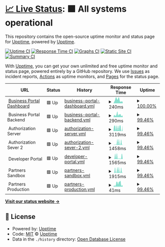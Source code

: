 # [📈 Live Status](https://demo.upptime.js.org): <!--live status--> **🟩 All systems operational**

This repository contains the open-source uptime monitor and status page for [Upptime](https://upptime.js.org), powered by [Upptime](https://github.com/upptime/upptime).

[![Uptime CI](https://github.com/r0manu3l/inswhub/workflows/Uptime%20CI/badge.svg)](https://github.com/r0manu3l/inswhub/actions?query=workflow%3A%22Uptime+CI%22)
[![Response Time CI](https://github.com/r0manu3l/inswhub/workflows/Response%20Time%20CI/badge.svg)](https://github.com/r0manu3l/inswhub/actions?query=workflow%3A%22Response+Time+CI%22)
[![Graphs CI](https://github.com/r0manu3l/inswhub/workflows/Graphs%20CI/badge.svg)](https://github.com/r0manu3l/inswhub/actions?query=workflow%3A%22Graphs+CI%22)
[![Static Site CI](https://github.com/r0manu3l/inswhub/workflows/Static%20Site%20CI/badge.svg)](https://github.com/r0manu3l/inswhub/actions?query=workflow%3A%22Static+Site+CI%22)
[![Summary CI](https://github.com/r0manu3l/inswhub/workflows/Summary%20CI/badge.svg)](https://github.com/r0manu3l/inswhub/actions?query=workflow%3A%22Summary+CI%22)

With [Upptime](https://upptime.js.org), you can get your own unlimited and free uptime monitor and status page, powered entirely by a GitHub repository. We use [Issues](https://github.com/upptime/upptime/issues) as incident reports, [Actions](https://github.com/r0manu3l/inswhub/actions) as uptime monitors, and [Pages](https://demo.upptime.js.org) for the status page.

<!--start: status pages-->
<!-- This summary is generated by Upptime (https://github.com/upptime/upptime) -->
<!-- Do not edit this manually, your changes will be overwritten -->
<!-- prettier-ignore -->
| URL | Status | History | Response Time | Uptime |
| --- | ------ | ------- | ------------- | ------ |
| <img alt="" src="https://icons.duckduckgo.com/ip3/dashboard-ish.apps.ins.inswhub.com.ico" height="13"> [Business Portal Dashboard](https://dashboard-ish.apps.ins.inswhub.com/login) | 🟩 Up | [business-portal-dashboard.yml](https://github.com/r0manu3l/inswhub/commits/HEAD/history/business-portal-dashboard.yml) | <details><summary><img alt="Response time graph" src="./graphs/business-portal-dashboard/response-time-week.png" height="20"> 240ms</summary><br><a href="https://r0manu3l.github.io/inswhub/history/business-portal-dashboard"><img alt="Response time 233" src="https://img.shields.io/endpoint?url=https%3A%2F%2Fraw.githubusercontent.com%2Fr0manu3l%2Finswhub%2FHEAD%2Fapi%2Fbusiness-portal-dashboard%2Fresponse-time.json"></a><br><a href="https://r0manu3l.github.io/inswhub/history/business-portal-dashboard"><img alt="24-hour response time 113" src="https://img.shields.io/endpoint?url=https%3A%2F%2Fraw.githubusercontent.com%2Fr0manu3l%2Finswhub%2FHEAD%2Fapi%2Fbusiness-portal-dashboard%2Fresponse-time-day.json"></a><br><a href="https://r0manu3l.github.io/inswhub/history/business-portal-dashboard"><img alt="7-day response time 240" src="https://img.shields.io/endpoint?url=https%3A%2F%2Fraw.githubusercontent.com%2Fr0manu3l%2Finswhub%2FHEAD%2Fapi%2Fbusiness-portal-dashboard%2Fresponse-time-week.json"></a><br><a href="https://r0manu3l.github.io/inswhub/history/business-portal-dashboard"><img alt="30-day response time 228" src="https://img.shields.io/endpoint?url=https%3A%2F%2Fraw.githubusercontent.com%2Fr0manu3l%2Finswhub%2FHEAD%2Fapi%2Fbusiness-portal-dashboard%2Fresponse-time-month.json"></a><br><a href="https://r0manu3l.github.io/inswhub/history/business-portal-dashboard"><img alt="1-year response time 233" src="https://img.shields.io/endpoint?url=https%3A%2F%2Fraw.githubusercontent.com%2Fr0manu3l%2Finswhub%2FHEAD%2Fapi%2Fbusiness-portal-dashboard%2Fresponse-time-year.json"></a></details> | <details><summary><a href="https://r0manu3l.github.io/inswhub/history/business-portal-dashboard">100.00%</a></summary><a href="https://r0manu3l.github.io/inswhub/history/business-portal-dashboard"><img alt="All-time uptime 99.92%" src="https://img.shields.io/endpoint?url=https%3A%2F%2Fraw.githubusercontent.com%2Fr0manu3l%2Finswhub%2FHEAD%2Fapi%2Fbusiness-portal-dashboard%2Fuptime.json"></a><br><a href="https://r0manu3l.github.io/inswhub/history/business-portal-dashboard"><img alt="24-hour uptime 100.00%" src="https://img.shields.io/endpoint?url=https%3A%2F%2Fraw.githubusercontent.com%2Fr0manu3l%2Finswhub%2FHEAD%2Fapi%2Fbusiness-portal-dashboard%2Fuptime-day.json"></a><br><a href="https://r0manu3l.github.io/inswhub/history/business-portal-dashboard"><img alt="7-day uptime 100.00%" src="https://img.shields.io/endpoint?url=https%3A%2F%2Fraw.githubusercontent.com%2Fr0manu3l%2Finswhub%2FHEAD%2Fapi%2Fbusiness-portal-dashboard%2Fuptime-week.json"></a><br><a href="https://r0manu3l.github.io/inswhub/history/business-portal-dashboard"><img alt="30-day uptime 99.63%" src="https://img.shields.io/endpoint?url=https%3A%2F%2Fraw.githubusercontent.com%2Fr0manu3l%2Finswhub%2FHEAD%2Fapi%2Fbusiness-portal-dashboard%2Fuptime-month.json"></a><br><a href="https://r0manu3l.github.io/inswhub/history/business-portal-dashboard"><img alt="1-year uptime 99.84%" src="https://img.shields.io/endpoint?url=https%3A%2F%2Fraw.githubusercontent.com%2Fr0manu3l%2Finswhub%2FHEAD%2Fapi%2Fbusiness-portal-dashboard%2Fuptime-year.json"></a></details>
| <img alt="" src="https://icons.duckduckgo.com/ip3/null.ico" height="13"> Business Portal Backend | 🟩 Up | [business-portal-backend.yml](https://github.com/r0manu3l/inswhub/commits/HEAD/history/business-portal-backend.yml) | <details><summary><img alt="Response time graph" src="./graphs/business-portal-backend/response-time-week.png" height="20"> 290ms</summary><br><a href="https://r0manu3l.github.io/inswhub/history/business-portal-backend"><img alt="Response time 230" src="https://img.shields.io/endpoint?url=https%3A%2F%2Fraw.githubusercontent.com%2Fr0manu3l%2Finswhub%2FHEAD%2Fapi%2Fbusiness-portal-backend%2Fresponse-time.json"></a><br><a href="https://r0manu3l.github.io/inswhub/history/business-portal-backend"><img alt="24-hour response time 199" src="https://img.shields.io/endpoint?url=https%3A%2F%2Fraw.githubusercontent.com%2Fr0manu3l%2Finswhub%2FHEAD%2Fapi%2Fbusiness-portal-backend%2Fresponse-time-day.json"></a><br><a href="https://r0manu3l.github.io/inswhub/history/business-portal-backend"><img alt="7-day response time 290" src="https://img.shields.io/endpoint?url=https%3A%2F%2Fraw.githubusercontent.com%2Fr0manu3l%2Finswhub%2FHEAD%2Fapi%2Fbusiness-portal-backend%2Fresponse-time-week.json"></a><br><a href="https://r0manu3l.github.io/inswhub/history/business-portal-backend"><img alt="30-day response time 253" src="https://img.shields.io/endpoint?url=https%3A%2F%2Fraw.githubusercontent.com%2Fr0manu3l%2Finswhub%2FHEAD%2Fapi%2Fbusiness-portal-backend%2Fresponse-time-month.json"></a><br><a href="https://r0manu3l.github.io/inswhub/history/business-portal-backend"><img alt="1-year response time 235" src="https://img.shields.io/endpoint?url=https%3A%2F%2Fraw.githubusercontent.com%2Fr0manu3l%2Finswhub%2FHEAD%2Fapi%2Fbusiness-portal-backend%2Fresponse-time-year.json"></a></details> | <details><summary><a href="https://r0manu3l.github.io/inswhub/history/business-portal-backend">99.46%</a></summary><a href="https://r0manu3l.github.io/inswhub/history/business-portal-backend"><img alt="All-time uptime 99.90%" src="https://img.shields.io/endpoint?url=https%3A%2F%2Fraw.githubusercontent.com%2Fr0manu3l%2Finswhub%2FHEAD%2Fapi%2Fbusiness-portal-backend%2Fuptime.json"></a><br><a href="https://r0manu3l.github.io/inswhub/history/business-portal-backend"><img alt="24-hour uptime 100.00%" src="https://img.shields.io/endpoint?url=https%3A%2F%2Fraw.githubusercontent.com%2Fr0manu3l%2Finswhub%2FHEAD%2Fapi%2Fbusiness-portal-backend%2Fuptime-day.json"></a><br><a href="https://r0manu3l.github.io/inswhub/history/business-portal-backend"><img alt="7-day uptime 99.46%" src="https://img.shields.io/endpoint?url=https%3A%2F%2Fraw.githubusercontent.com%2Fr0manu3l%2Finswhub%2FHEAD%2Fapi%2Fbusiness-portal-backend%2Fuptime-week.json"></a><br><a href="https://r0manu3l.github.io/inswhub/history/business-portal-backend"><img alt="30-day uptime 99.04%" src="https://img.shields.io/endpoint?url=https%3A%2F%2Fraw.githubusercontent.com%2Fr0manu3l%2Finswhub%2FHEAD%2Fapi%2Fbusiness-portal-backend%2Fuptime-month.json"></a><br><a href="https://r0manu3l.github.io/inswhub/history/business-portal-backend"><img alt="1-year uptime 99.79%" src="https://img.shields.io/endpoint?url=https%3A%2F%2Fraw.githubusercontent.com%2Fr0manu3l%2Finswhub%2FHEAD%2Fapi%2Fbusiness-portal-backend%2Fuptime-year.json"></a></details>
| <img alt="" src="https://icons.duckduckgo.com/ip3/null.ico" height="13"> Authorization Server | 🟩 Up | [authorization-server.yml](https://github.com/r0manu3l/inswhub/commits/HEAD/history/authorization-server.yml) | <details><summary><img alt="Response time graph" src="./graphs/authorization-server/response-time-week.png" height="20"> 3119ms</summary><br><a href="https://r0manu3l.github.io/inswhub/history/authorization-server"><img alt="Response time 1543" src="https://img.shields.io/endpoint?url=https%3A%2F%2Fraw.githubusercontent.com%2Fr0manu3l%2Finswhub%2FHEAD%2Fapi%2Fauthorization-server%2Fresponse-time.json"></a><br><a href="https://r0manu3l.github.io/inswhub/history/authorization-server"><img alt="24-hour response time 5125" src="https://img.shields.io/endpoint?url=https%3A%2F%2Fraw.githubusercontent.com%2Fr0manu3l%2Finswhub%2FHEAD%2Fapi%2Fauthorization-server%2Fresponse-time-day.json"></a><br><a href="https://r0manu3l.github.io/inswhub/history/authorization-server"><img alt="7-day response time 3119" src="https://img.shields.io/endpoint?url=https%3A%2F%2Fraw.githubusercontent.com%2Fr0manu3l%2Finswhub%2FHEAD%2Fapi%2Fauthorization-server%2Fresponse-time-week.json"></a><br><a href="https://r0manu3l.github.io/inswhub/history/authorization-server"><img alt="30-day response time 2836" src="https://img.shields.io/endpoint?url=https%3A%2F%2Fraw.githubusercontent.com%2Fr0manu3l%2Finswhub%2FHEAD%2Fapi%2Fauthorization-server%2Fresponse-time-month.json"></a><br><a href="https://r0manu3l.github.io/inswhub/history/authorization-server"><img alt="1-year response time 1644" src="https://img.shields.io/endpoint?url=https%3A%2F%2Fraw.githubusercontent.com%2Fr0manu3l%2Finswhub%2FHEAD%2Fapi%2Fauthorization-server%2Fresponse-time-year.json"></a></details> | <details><summary><a href="https://r0manu3l.github.io/inswhub/history/authorization-server">99.46%</a></summary><a href="https://r0manu3l.github.io/inswhub/history/authorization-server"><img alt="All-time uptime 99.91%" src="https://img.shields.io/endpoint?url=https%3A%2F%2Fraw.githubusercontent.com%2Fr0manu3l%2Finswhub%2FHEAD%2Fapi%2Fauthorization-server%2Fuptime.json"></a><br><a href="https://r0manu3l.github.io/inswhub/history/authorization-server"><img alt="24-hour uptime 100.00%" src="https://img.shields.io/endpoint?url=https%3A%2F%2Fraw.githubusercontent.com%2Fr0manu3l%2Finswhub%2FHEAD%2Fapi%2Fauthorization-server%2Fuptime-day.json"></a><br><a href="https://r0manu3l.github.io/inswhub/history/authorization-server"><img alt="7-day uptime 99.46%" src="https://img.shields.io/endpoint?url=https%3A%2F%2Fraw.githubusercontent.com%2Fr0manu3l%2Finswhub%2FHEAD%2Fapi%2Fauthorization-server%2Fuptime-week.json"></a><br><a href="https://r0manu3l.github.io/inswhub/history/authorization-server"><img alt="30-day uptime 99.04%" src="https://img.shields.io/endpoint?url=https%3A%2F%2Fraw.githubusercontent.com%2Fr0manu3l%2Finswhub%2FHEAD%2Fapi%2Fauthorization-server%2Fuptime-month.json"></a><br><a href="https://r0manu3l.github.io/inswhub/history/authorization-server"><img alt="1-year uptime 99.79%" src="https://img.shields.io/endpoint?url=https%3A%2F%2Fraw.githubusercontent.com%2Fr0manu3l%2Finswhub%2FHEAD%2Fapi%2Fauthorization-server%2Fuptime-year.json"></a></details>
| <img alt="" src="https://icons.duckduckgo.com/ip3/null.ico" height="13"> Authorization Sever 2 | 🟩 Up | [authorization-sever-2.yml](https://github.com/r0manu3l/inswhub/commits/HEAD/history/authorization-sever-2.yml) | <details><summary><img alt="Response time graph" src="./graphs/authorization-sever-2/response-time-week.png" height="20"> 1458ms</summary><br><a href="https://r0manu3l.github.io/inswhub/history/authorization-sever-2"><img alt="Response time 1488" src="https://img.shields.io/endpoint?url=https%3A%2F%2Fraw.githubusercontent.com%2Fr0manu3l%2Finswhub%2FHEAD%2Fapi%2Fauthorization-sever-2%2Fresponse-time.json"></a><br><a href="https://r0manu3l.github.io/inswhub/history/authorization-sever-2"><img alt="24-hour response time 132" src="https://img.shields.io/endpoint?url=https%3A%2F%2Fraw.githubusercontent.com%2Fr0manu3l%2Finswhub%2FHEAD%2Fapi%2Fauthorization-sever-2%2Fresponse-time-day.json"></a><br><a href="https://r0manu3l.github.io/inswhub/history/authorization-sever-2"><img alt="7-day response time 1458" src="https://img.shields.io/endpoint?url=https%3A%2F%2Fraw.githubusercontent.com%2Fr0manu3l%2Finswhub%2FHEAD%2Fapi%2Fauthorization-sever-2%2Fresponse-time-week.json"></a><br><a href="https://r0manu3l.github.io/inswhub/history/authorization-sever-2"><img alt="30-day response time 1679" src="https://img.shields.io/endpoint?url=https%3A%2F%2Fraw.githubusercontent.com%2Fr0manu3l%2Finswhub%2FHEAD%2Fapi%2Fauthorization-sever-2%2Fresponse-time-month.json"></a><br><a href="https://r0manu3l.github.io/inswhub/history/authorization-sever-2"><img alt="1-year response time 1593" src="https://img.shields.io/endpoint?url=https%3A%2F%2Fraw.githubusercontent.com%2Fr0manu3l%2Finswhub%2FHEAD%2Fapi%2Fauthorization-sever-2%2Fresponse-time-year.json"></a></details> | <details><summary><a href="https://r0manu3l.github.io/inswhub/history/authorization-sever-2">99.46%</a></summary><a href="https://r0manu3l.github.io/inswhub/history/authorization-sever-2"><img alt="All-time uptime 99.91%" src="https://img.shields.io/endpoint?url=https%3A%2F%2Fraw.githubusercontent.com%2Fr0manu3l%2Finswhub%2FHEAD%2Fapi%2Fauthorization-sever-2%2Fuptime.json"></a><br><a href="https://r0manu3l.github.io/inswhub/history/authorization-sever-2"><img alt="24-hour uptime 100.00%" src="https://img.shields.io/endpoint?url=https%3A%2F%2Fraw.githubusercontent.com%2Fr0manu3l%2Finswhub%2FHEAD%2Fapi%2Fauthorization-sever-2%2Fuptime-day.json"></a><br><a href="https://r0manu3l.github.io/inswhub/history/authorization-sever-2"><img alt="7-day uptime 99.46%" src="https://img.shields.io/endpoint?url=https%3A%2F%2Fraw.githubusercontent.com%2Fr0manu3l%2Finswhub%2FHEAD%2Fapi%2Fauthorization-sever-2%2Fuptime-week.json"></a><br><a href="https://r0manu3l.github.io/inswhub/history/authorization-sever-2"><img alt="30-day uptime 99.04%" src="https://img.shields.io/endpoint?url=https%3A%2F%2Fraw.githubusercontent.com%2Fr0manu3l%2Finswhub%2FHEAD%2Fapi%2Fauthorization-sever-2%2Fuptime-month.json"></a><br><a href="https://r0manu3l.github.io/inswhub/history/authorization-sever-2"><img alt="1-year uptime 99.79%" src="https://img.shields.io/endpoint?url=https%3A%2F%2Fraw.githubusercontent.com%2Fr0manu3l%2Finswhub%2FHEAD%2Fapi%2Fauthorization-sever-2%2Fuptime-year.json"></a></details>
| <img alt="" src="https://icons.duckduckgo.com/ip3/null.ico" height="13"> Developer Portal | 🟩 Up | [developer-portal.yml](https://github.com/r0manu3l/inswhub/commits/HEAD/history/developer-portal.yml) | <details><summary><img alt="Response time graph" src="./graphs/developer-portal/response-time-week.png" height="20"> 1565ms</summary><br><a href="https://r0manu3l.github.io/inswhub/history/developer-portal"><img alt="Response time 2121" src="https://img.shields.io/endpoint?url=https%3A%2F%2Fraw.githubusercontent.com%2Fr0manu3l%2Finswhub%2FHEAD%2Fapi%2Fdeveloper-portal%2Fresponse-time.json"></a><br><a href="https://r0manu3l.github.io/inswhub/history/developer-portal"><img alt="24-hour response time 57" src="https://img.shields.io/endpoint?url=https%3A%2F%2Fraw.githubusercontent.com%2Fr0manu3l%2Finswhub%2FHEAD%2Fapi%2Fdeveloper-portal%2Fresponse-time-day.json"></a><br><a href="https://r0manu3l.github.io/inswhub/history/developer-portal"><img alt="7-day response time 1565" src="https://img.shields.io/endpoint?url=https%3A%2F%2Fraw.githubusercontent.com%2Fr0manu3l%2Finswhub%2FHEAD%2Fapi%2Fdeveloper-portal%2Fresponse-time-week.json"></a><br><a href="https://r0manu3l.github.io/inswhub/history/developer-portal"><img alt="30-day response time 2208" src="https://img.shields.io/endpoint?url=https%3A%2F%2Fraw.githubusercontent.com%2Fr0manu3l%2Finswhub%2FHEAD%2Fapi%2Fdeveloper-portal%2Fresponse-time-month.json"></a><br><a href="https://r0manu3l.github.io/inswhub/history/developer-portal"><img alt="1-year response time 2183" src="https://img.shields.io/endpoint?url=https%3A%2F%2Fraw.githubusercontent.com%2Fr0manu3l%2Finswhub%2FHEAD%2Fapi%2Fdeveloper-portal%2Fresponse-time-year.json"></a></details> | <details><summary><a href="https://r0manu3l.github.io/inswhub/history/developer-portal">99.46%</a></summary><a href="https://r0manu3l.github.io/inswhub/history/developer-portal"><img alt="All-time uptime 99.90%" src="https://img.shields.io/endpoint?url=https%3A%2F%2Fraw.githubusercontent.com%2Fr0manu3l%2Finswhub%2FHEAD%2Fapi%2Fdeveloper-portal%2Fuptime.json"></a><br><a href="https://r0manu3l.github.io/inswhub/history/developer-portal"><img alt="24-hour uptime 100.00%" src="https://img.shields.io/endpoint?url=https%3A%2F%2Fraw.githubusercontent.com%2Fr0manu3l%2Finswhub%2FHEAD%2Fapi%2Fdeveloper-portal%2Fuptime-day.json"></a><br><a href="https://r0manu3l.github.io/inswhub/history/developer-portal"><img alt="7-day uptime 99.46%" src="https://img.shields.io/endpoint?url=https%3A%2F%2Fraw.githubusercontent.com%2Fr0manu3l%2Finswhub%2FHEAD%2Fapi%2Fdeveloper-portal%2Fuptime-week.json"></a><br><a href="https://r0manu3l.github.io/inswhub/history/developer-portal"><img alt="30-day uptime 99.05%" src="https://img.shields.io/endpoint?url=https%3A%2F%2Fraw.githubusercontent.com%2Fr0manu3l%2Finswhub%2FHEAD%2Fapi%2Fdeveloper-portal%2Fuptime-month.json"></a><br><a href="https://r0manu3l.github.io/inswhub/history/developer-portal"><img alt="1-year uptime 99.80%" src="https://img.shields.io/endpoint?url=https%3A%2F%2Fraw.githubusercontent.com%2Fr0manu3l%2Finswhub%2FHEAD%2Fapi%2Fdeveloper-portal%2Fuptime-year.json"></a></details>
| <img alt="" src="https://icons.duckduckgo.com/ip3/null.ico" height="13"> Partners Sandbox | 🟩 Up | [partners-sandbox.yml](https://github.com/r0manu3l/inswhub/commits/HEAD/history/partners-sandbox.yml) | <details><summary><img alt="Response time graph" src="./graphs/partners-sandbox/response-time-week.png" height="20"> 1915ms</summary><br><a href="https://r0manu3l.github.io/inswhub/history/partners-sandbox"><img alt="Response time 2222" src="https://img.shields.io/endpoint?url=https%3A%2F%2Fraw.githubusercontent.com%2Fr0manu3l%2Finswhub%2FHEAD%2Fapi%2Fpartners-sandbox%2Fresponse-time.json"></a><br><a href="https://r0manu3l.github.io/inswhub/history/partners-sandbox"><img alt="24-hour response time 147" src="https://img.shields.io/endpoint?url=https%3A%2F%2Fraw.githubusercontent.com%2Fr0manu3l%2Finswhub%2FHEAD%2Fapi%2Fpartners-sandbox%2Fresponse-time-day.json"></a><br><a href="https://r0manu3l.github.io/inswhub/history/partners-sandbox"><img alt="7-day response time 1915" src="https://img.shields.io/endpoint?url=https%3A%2F%2Fraw.githubusercontent.com%2Fr0manu3l%2Finswhub%2FHEAD%2Fapi%2Fpartners-sandbox%2Fresponse-time-week.json"></a><br><a href="https://r0manu3l.github.io/inswhub/history/partners-sandbox"><img alt="30-day response time 2269" src="https://img.shields.io/endpoint?url=https%3A%2F%2Fraw.githubusercontent.com%2Fr0manu3l%2Finswhub%2FHEAD%2Fapi%2Fpartners-sandbox%2Fresponse-time-month.json"></a><br><a href="https://r0manu3l.github.io/inswhub/history/partners-sandbox"><img alt="1-year response time 2261" src="https://img.shields.io/endpoint?url=https%3A%2F%2Fraw.githubusercontent.com%2Fr0manu3l%2Finswhub%2FHEAD%2Fapi%2Fpartners-sandbox%2Fresponse-time-year.json"></a></details> | <details><summary><a href="https://r0manu3l.github.io/inswhub/history/partners-sandbox">99.46%</a></summary><a href="https://r0manu3l.github.io/inswhub/history/partners-sandbox"><img alt="All-time uptime 99.90%" src="https://img.shields.io/endpoint?url=https%3A%2F%2Fraw.githubusercontent.com%2Fr0manu3l%2Finswhub%2FHEAD%2Fapi%2Fpartners-sandbox%2Fuptime.json"></a><br><a href="https://r0manu3l.github.io/inswhub/history/partners-sandbox"><img alt="24-hour uptime 100.00%" src="https://img.shields.io/endpoint?url=https%3A%2F%2Fraw.githubusercontent.com%2Fr0manu3l%2Finswhub%2FHEAD%2Fapi%2Fpartners-sandbox%2Fuptime-day.json"></a><br><a href="https://r0manu3l.github.io/inswhub/history/partners-sandbox"><img alt="7-day uptime 99.46%" src="https://img.shields.io/endpoint?url=https%3A%2F%2Fraw.githubusercontent.com%2Fr0manu3l%2Finswhub%2FHEAD%2Fapi%2Fpartners-sandbox%2Fuptime-week.json"></a><br><a href="https://r0manu3l.github.io/inswhub/history/partners-sandbox"><img alt="30-day uptime 99.05%" src="https://img.shields.io/endpoint?url=https%3A%2F%2Fraw.githubusercontent.com%2Fr0manu3l%2Finswhub%2FHEAD%2Fapi%2Fpartners-sandbox%2Fuptime-month.json"></a><br><a href="https://r0manu3l.github.io/inswhub/history/partners-sandbox"><img alt="1-year uptime 99.80%" src="https://img.shields.io/endpoint?url=https%3A%2F%2Fraw.githubusercontent.com%2Fr0manu3l%2Finswhub%2FHEAD%2Fapi%2Fpartners-sandbox%2Fuptime-year.json"></a></details>
| <img alt="" src="https://icons.duckduckgo.com/ip3/null.ico" height="13"> Partners Production | 🟩 Up | [partners-production.yml](https://github.com/r0manu3l/inswhub/commits/HEAD/history/partners-production.yml) | <details><summary><img alt="Response time graph" src="./graphs/partners-production/response-time-week.png" height="20"> 41ms</summary><br><a href="https://r0manu3l.github.io/inswhub/history/partners-production"><img alt="Response time 51" src="https://img.shields.io/endpoint?url=https%3A%2F%2Fraw.githubusercontent.com%2Fr0manu3l%2Finswhub%2FHEAD%2Fapi%2Fpartners-production%2Fresponse-time.json"></a><br><a href="https://r0manu3l.github.io/inswhub/history/partners-production"><img alt="24-hour response time 20" src="https://img.shields.io/endpoint?url=https%3A%2F%2Fraw.githubusercontent.com%2Fr0manu3l%2Finswhub%2FHEAD%2Fapi%2Fpartners-production%2Fresponse-time-day.json"></a><br><a href="https://r0manu3l.github.io/inswhub/history/partners-production"><img alt="7-day response time 41" src="https://img.shields.io/endpoint?url=https%3A%2F%2Fraw.githubusercontent.com%2Fr0manu3l%2Finswhub%2FHEAD%2Fapi%2Fpartners-production%2Fresponse-time-week.json"></a><br><a href="https://r0manu3l.github.io/inswhub/history/partners-production"><img alt="30-day response time 40" src="https://img.shields.io/endpoint?url=https%3A%2F%2Fraw.githubusercontent.com%2Fr0manu3l%2Finswhub%2FHEAD%2Fapi%2Fpartners-production%2Fresponse-time-month.json"></a><br><a href="https://r0manu3l.github.io/inswhub/history/partners-production"><img alt="1-year response time 51" src="https://img.shields.io/endpoint?url=https%3A%2F%2Fraw.githubusercontent.com%2Fr0manu3l%2Finswhub%2FHEAD%2Fapi%2Fpartners-production%2Fresponse-time-year.json"></a></details> | <details><summary><a href="https://r0manu3l.github.io/inswhub/history/partners-production">99.46%</a></summary><a href="https://r0manu3l.github.io/inswhub/history/partners-production"><img alt="All-time uptime 99.90%" src="https://img.shields.io/endpoint?url=https%3A%2F%2Fraw.githubusercontent.com%2Fr0manu3l%2Finswhub%2FHEAD%2Fapi%2Fpartners-production%2Fuptime.json"></a><br><a href="https://r0manu3l.github.io/inswhub/history/partners-production"><img alt="24-hour uptime 100.00%" src="https://img.shields.io/endpoint?url=https%3A%2F%2Fraw.githubusercontent.com%2Fr0manu3l%2Finswhub%2FHEAD%2Fapi%2Fpartners-production%2Fuptime-day.json"></a><br><a href="https://r0manu3l.github.io/inswhub/history/partners-production"><img alt="7-day uptime 99.46%" src="https://img.shields.io/endpoint?url=https%3A%2F%2Fraw.githubusercontent.com%2Fr0manu3l%2Finswhub%2FHEAD%2Fapi%2Fpartners-production%2Fuptime-week.json"></a><br><a href="https://r0manu3l.github.io/inswhub/history/partners-production"><img alt="30-day uptime 99.04%" src="https://img.shields.io/endpoint?url=https%3A%2F%2Fraw.githubusercontent.com%2Fr0manu3l%2Finswhub%2FHEAD%2Fapi%2Fpartners-production%2Fuptime-month.json"></a><br><a href="https://r0manu3l.github.io/inswhub/history/partners-production"><img alt="1-year uptime 99.81%" src="https://img.shields.io/endpoint?url=https%3A%2F%2Fraw.githubusercontent.com%2Fr0manu3l%2Finswhub%2FHEAD%2Fapi%2Fpartners-production%2Fuptime-year.json"></a></details>

<!--end: status pages-->

[**Visit our status website →**](https://demo.upptime.js.org)

## 📄 License

- Powered by: [Upptime](https://github.com/upptime/upptime)
- Code: [MIT](./LICENSE) © [Upptime](https://upptime.js.org)
- Data in the `./history` directory: [Open Database License](https://opendatacommons.org/licenses/odbl/1-0/)

